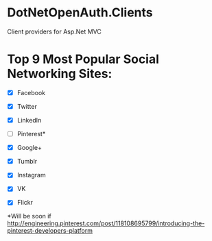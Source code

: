 DotNetOpenAuth.Clients
======================

Client providers for Asp.Net MVC

Top 9 Most Popular Social Networking Sites:
======================

- [x] Facebook
- [x] Twitter
- [x] LinkedIn
- [ ] Pinterest*
- [x] Google+
- [x] Tumblr
- [x] Instagram
- [x] VK
- [x] Flickr



*Will be soon if http://engineering.pinterest.com/post/118108695799/introducing-the-pinterest-developers-platform
